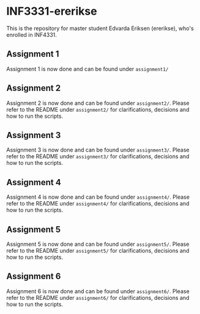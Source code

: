 # INF3331-ererikse
This is the repository for master student Edvarda Eriksen (ererikse), who's enrolled in INF4331.

## Assignment 1
Assignment 1 is now done and can be found under `assignment1/`

## Assignment 2
Assignment 2 is now done and can be found under `assignment2/`. Please refer to the README under `assignment2/` for
clarifications, decisions and how to run the scripts.

## Assignment 3
Assignment 3 is now done and can be found under `assignment3/`. Please refer to the README under `assignment3/` for
clarifications, decisions and how to run the scripts.

## Assignment 4
Assignment 4 is now done and can be found under `assignment4/`. Please refer to the README under `assignment4/` for 
clarifications, decisions and how to run the scripts.

## Assignment 5
Assignment 5 is now done and can be found under `assignment5/`. Please refer to the README under `assignment5/` for 
clarifications, decisions and how to run the scripts.

## Assignment 6
Assignment 6 is now done and can be found under `assignment6/`. Please refer to the README under `assignment6/` for 
clarifications, decisions and how to run the scripts.
